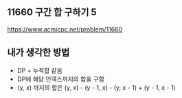 ## 11660 구간 합 구하기 5

<https://www.acmicpc.net/problem/11660>

## 내가 생각한 방법

<!-- ![이미지](./img.png) -->

- DP + 누적합 같음
- DP에 해당 인덱스까지의 합을 구함
- (y, x) 까지의 합은 (y, x) - (y - 1, x) - (y, x - 1) + (y - 1, x - 1)
